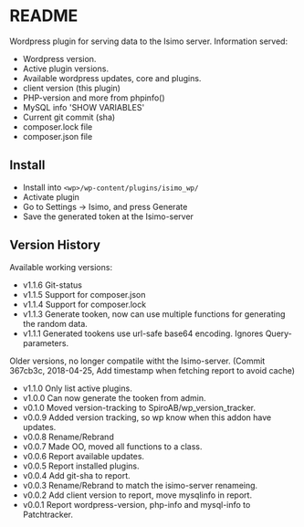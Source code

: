 # README #
Wordpress plugin for serving data to the Isimo server.
Information served:
 * Wordpress version.
 * Active plugin versions.
 * Available wordpress updates, core and plugins.
 * client version (this plugin)
 * PHP-version and more from phpinfo()
 * MySQL info 'SHOW VARIABLES'
 * Current git commit (sha)
 * composer.lock file
 * composer.json file

## Install ##
* Install into `<wp>/wp-content/plugins/isimo_wp/`
* Activate plugin
* Go to Settings -> Isimo, and press Generate
* Save the generated token at the Isimo-server

## Version History ##
Available working versions:
* v1.1.6 Git-status
* v1.1.5 Support for composer.json
* v1.1.4 Support for composer.lock
* v1.1.3 Generate tooken, now can use multiple functions for generating the random data. 
* v1.1.1 Generated tookens use url-safe base64 encoding. Ignores Query-parameters.

Older versions, no longer compatile witht the Isimo-server. (Commit 367cb3c, 2018-04-25, Add timestamp when fetching report to avoid cache)
* v1.1.0 Only list active plugins.
* v1.0.0 Can now generate the tooken from admin.
* v0.1.0 Moved version-tracking to SpiroAB/wp_version_tracker.
* v0.0.9 Added version tracking, so wp know when this addon have updates.
* v0.0.8 Rename/Rebrand
* v0.0.7 Made OO, moved all functions to a class.
* v0.0.6 Report available updates.
* v0.0.5 Report installed plugins.
* v0.0.4 Add git-sha to report.
* v0.0.3 Rename/Rebrand to match the isimo-server renameing.
* v0.0.2 Add client version to report, move mysqlinfo in report.
* v0.0.1 Report wordpress-version, php-info and mysql-info to Patchtracker.

